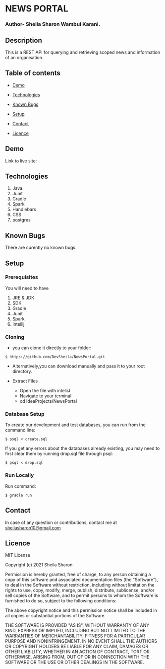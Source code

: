 # NEWS PORTAL
### Author- Sheila Sharon Wambui Karani.

## Description
This is a REST API for querying and retrieving scoped news and information of an organisation.
## Table of contents

* [Demo](#demo)

* [Technologies](#technologies)

* [Known Bugs](#knownbugs)

* [Setup](#setup)

* [Contact](#contact)

* [Licence](#Licence)


## Demo
Link to live site:

## Technologies

1. Java
1. Junit
1. Gradle
1. Spark
1. Handlebars
1. CSS
1. postgres





## Known Bugs
There are curently no known bugs.
## Setup
### Prerequisites
You will need to have
1. JRE & JDK
1. SDK
1. Gradle
1. Junit
1. Spark
1. Intellij


### Cloning
* you can clone it directly to your folder:

```
$ https://github.com/DevSheila/NewsPortal.git

```
* Alternatively,you can download  manually and pass it to your root directory.

* Extract Files

    * Open the file with inteliiJ
    * Navigate to your terminal
    * cd IdeaProjects/NewsPortal

### Database Setup
To create our development and test databases, you can run from the command line:
```
$ psql < create.sql
```
If you get any errors about the databases already existing, you may need to first clear them by running drop.sql file through psql:
```
$ psql < drop.sql
```
### Run Locally
Run command:

```
$ gradle run

```


## Contact
In case of any question or contributions, contact me at sheilasharon10@gmail.com


## Licence
MIT License

Copyright (c) 2021 Sheila Sharon

Permission is hereby granted, free of charge, to any person obtaining a copy
of this software and associated documentation files (the "Software"), to deal
in the Software without restriction, including without limitation the rights
to use, copy, modify, merge, publish, distribute, sublicense, and/or sell
copies of the Software, and to permit persons to whom the Software is
furnished to do so, subject to the following conditions:

The above copyright notice and this permission notice shall be included in all
copies or substantial portions of the Software.

THE SOFTWARE IS PROVIDED "AS IS", WITHOUT WARRANTY OF ANY KIND, EXPRESS OR
IMPLIED, INCLUDING BUT NOT LIMITED TO THE WARRANTIES OF MERCHANTABILITY,
FITNESS FOR A PARTICULAR PURPOSE AND NONINFRINGEMENT. IN NO EVENT SHALL THE
AUTHORS OR COPYRIGHT HOLDERS BE LIABLE FOR ANY CLAIM, DAMAGES OR OTHER
LIABILITY, WHETHER IN AN ACTION OF CONTRACT, TORT OR OTHERWISE, ARISING FROM,
OUT OF OR IN CONNECTION WITH THE SOFTWARE OR THE USE OR OTHER DEALINGS IN THE
SOFTWARE.
